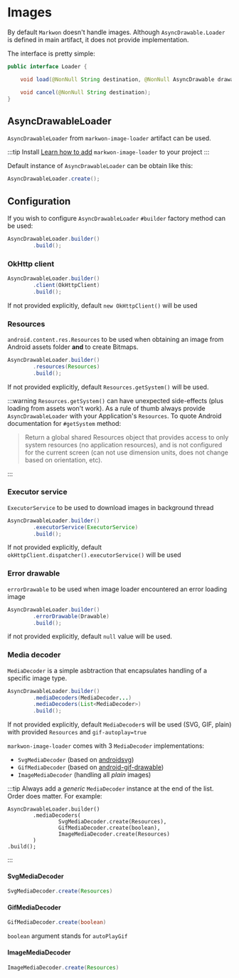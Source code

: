 # Images

By default `Markwon` doesn't handle images. Although `AsyncDrawable.Loader` is
defined in main artifact, it does not provide implementation.

The interface is pretty simple:

```java
public interface Loader {

    void load(@NonNull String destination, @NonNull AsyncDrawable drawable);

    void cancel(@NonNull String destination);
}
```

## AsyncDrawableLoader

<MavenBadge artifact="markwon-image-loader" />

`AsyncDrawableLoader` from `markwon-image-loader` artifact can be used.

:::tip Install
[Learn how to add](/docs/install.md#image-loader) `markwon-image-loader` to your project
:::

Default instance of `AsyncDrawableLoader` can be obtain like this:

```java
AsyncDrawableLoader.create();
```

## Configuration

If you wish to configure `AsyncDrawableLoader` `#builder` factory method can be used:

```java
AsyncDrawableLoader.builder()
        .build();
```

### OkHttp client

```java
AsyncDrawableLoader.builder()
        .client(OkHttpClient)
        .build();
```

If not provided explicitly, default `new OkHttpClient()` will be used

### Resources

`android.content.res.Resources` to be used when obtaining an image
from Android assets folder **and** to create Bitmaps.

```java
AsyncDrawableLoader.builder()
        .resources(Resources)
        .build();
```

If not provided explicitly, default `Resources.getSystem()` will be used.

:::warning
`Resources.getSystem()` can have unexpected side-effects (plus loading from 
assets won't work). As a rule of thumb
always provide `AsyncDrawableLoader` with your Application's `Resources`. 
To quote Android documentation for `#getSystem` method:

> Return a global shared Resources object that provides access to only 
  system resources (no application resources), and is not configured 
  for the current screen (can not use dimension  units, does not 
  change based on orientation, etc).

:::

### Executor service

`ExecutorService` to be used to download images in background thread

```java
AsyncDrawableLoader.builder()
        .executorService(ExecutorService)
        .build();
```

If not provided explicitly, default `okHttpClient.dispatcher().executorService()` will be used

### Error drawable

`errorDrawable` to be used when image loader encountered an error loading image

```java
AsyncDrawableLoader.builder()
        .errorDrawable(Drawable)
        .build();
```

if not provided explicitly, default `null` value will be used.

### Media decoder <Badge text="1.1.0" />

`MediaDecoder` is a simple asbtraction that encapsulates handling
of a specific image type.

```java
AsyncDrawableLoader.builder()
        .mediaDecoders(MediaDecoder...)
        .mediaDecoders(List<MediaDecoder>)
        .build();
```

If not provided explicitly, default `MediaDecoder`s will be used (SVG, GIF, plain) with 
provided `Resources` and `gif-autoplay=true`

`markwon-image-loader` comes with 3 `MediaDecoder` implementations:
* `SvgMediaDecoder` (based on [androidsvg](https://github.com/BigBadaboom/androidsvg))
* `GifMediaDecoder` (based on [android-gif-drawable](https://github.com/koral--/android-gif-drawable))
* `ImageMediaDecoder` (handling all _plain_ images)

:::tip
Always add a _generic_ `MediaDecoder` instance at the end of the list. 
Order does matter. For example:
```java{5}
AsyncDrawableLoader.builder()
        .mediaDecoders(
                SvgMediaDecoder.create(Resources),
                GifMediaDecoder.create(boolean),
                ImageMediaDecoder.create(Resources)
        )
.build();
```
:::

#### SvgMediaDecoder

```java
SvgMediaDecoder.create(Resources)
```

#### GifMediaDecoder

```java
GifMediaDecoder.create(boolean)
```

`boolean` argument stands for `autoPlayGif`

#### ImageMediaDecoder

```java
ImageMediaDecoder.create(Resources)
```